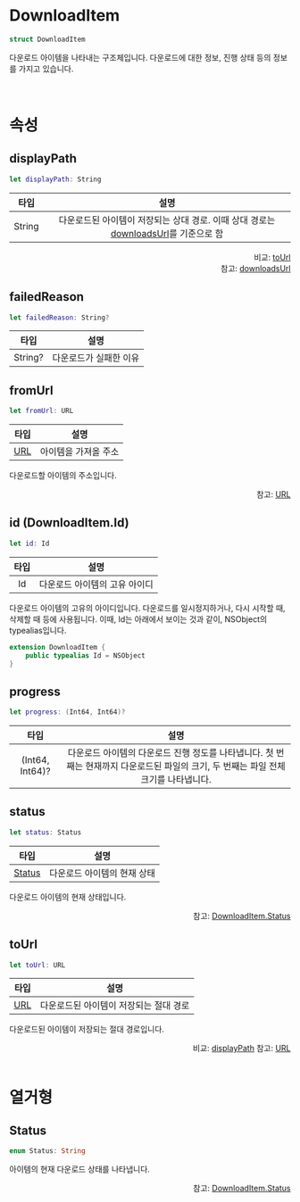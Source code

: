 # DownloadItem

```swift
struct DownloadItem
```

다운로드 아이템을 나타내는 구조체입니다. 다운로드에 대한 정보, 진행 상태 등의 정보를 가지고 있습니다.

<br>

# 속성

## displayPath

```swift
let displayPath: String
```

|타입|설명|
|:--:|:--:|
|String|다운로드된 아이템이 저장되는 상대 경로. 이때 상대 경로는 [downloadsUrl](../../class/download-manager/home.md#downloadsurl)를 기준으로 함|

<div align="right">
비교: <a href="#tourl">toUrl</a><br>
참고: <a href="../../class/download-manager/home.md#downloadsurl">downloadsUrl</a>
</div>

## failedReason

```swift
let failedReason: String?
```

|타입|설명|
|:--:|:--:|
|String?|다운로드가 실패한 이유|

## fromUrl

```swift
let fromUrl: URL
```

|타입|설명|
|:--:|:--:|
|[URL](https://developer.apple.com/documentation/foundation/url)|아이템을 가져올 주소|

다운로드할 아이템의 주소입니다.

<div align="right">
참고: <a href="https://developer.apple.com/documentation/foundation/url">URL</a>
</div>

## id (DownloadItem.Id)

```swift
let id: Id
```

|타입|설명|
|:--:|:--:|
|Id|다운로드 아이템의 고유 아이디|

다운로드 아이템의 고유의 아이디입니다. 다운로드를 일시정지하거나, 다시 시작할 때, 삭제할 때 등에 사용됩니다. 이때, Id는 아래에서 보이는 것과 같이, NSObject의 typealias입니다. 

```swift
extension DownloadItem {
    public typealias Id = NSObject
}
```

## progress

```swift
let progress: (Int64, Int64)?
```

|타입|설명|
|:--:|:--:|
|(Int64, Int64)?|다운로드 아이템의 다운로드 진행 정도를 나타냅니다. 첫 번째는 현재까지 다운로드된 파일의 크기, 두 번째는 파일 전체 크기를 나타냅니다.|

## status

```swift
let status: Status
```

|타입|설명|
|:--:|:--:|
|[Status](../../enum/download-item-status/home.md)|다운로드 아이템의 현재 상태|

다운로드 아이템의 현재 상태입니다.

<div align="right">
참고: <a href="../../enum/download-item-status/home.md">DownloadItem.Status</a>
</div>

## toUrl

```swift
let toUrl: URL
```

|타입|설명|
|:--:|:--:|
|[URL](https://developer.apple.com/documentation/foundation/url)|다운로드된 아이템이 저장되는 절대 경로|

다운로드된 아이템이 저장되는 절대 경로입니다.

<div align="right">
비교: <a href="#displaypath">displayPath</a>
참고: <a href="https://developer.apple.com/documentation/foundation/url">URL</a>
</div>

<br>

# 열거형

## Status

```swift
enum Status: String
```

아이템의 현재 다운로드 상태를 나타냅니다.

<div align="right">
참고: <a href="../../enum/download-item-status/home.md">DownloadItem.Status</a>
</div>



